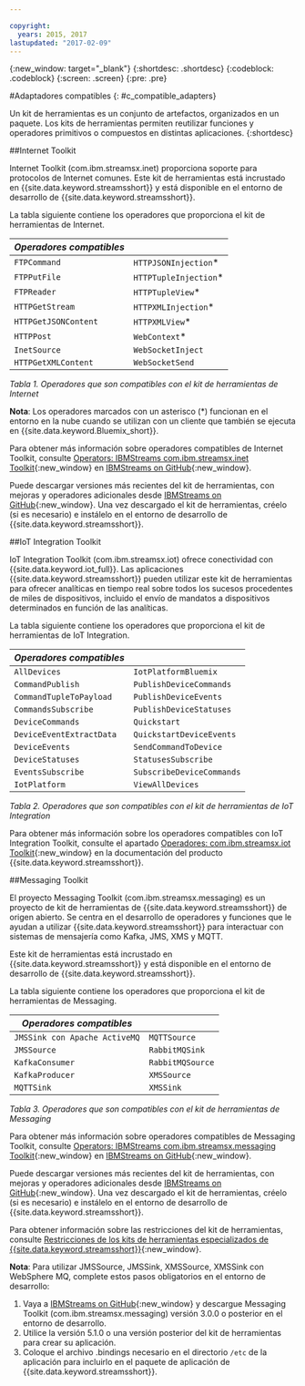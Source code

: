 ```yaml
---

copyright:
  years: 2015, 2017
lastupdated: "2017-02-09"
---
```


<!-- Attribute definitions --> 
{:new_window: target="_blank"}
{:shortdesc: .shortdesc}
{:codeblock: .codeblock}
{:screen: .screen}
{:pre: .pre}

#Adaptadores compatibles
{: #c_compatible_adapters}


Un kit de herramientas es un conjunto de artefactos, organizados en un paquete. Los kits de herramientas permiten reutilizar funciones y operadores primitivos o compuestos en distintas aplicaciones.
{:shortdesc}

##Internet Toolkit

Internet Toolkit (com.ibm.streamsx.inet) proporciona soporte para protocolos de Internet comunes. Este kit de herramientas está incrustado en {{site.data.keyword.streamsshort}} y está disponible en el entorno de desarrollo de {{site.data.keyword.streamsshort}}.

La tabla siguiente contiene los operadores que proporciona el kit de herramientas de Internet.


| ***Operadores compatibles*** | 							           |
| ---------------------------| ----------------------- |
| `FTPCommand` 	   		 	     |	`HTTPJSONInjection`*   | 	 	 	
|  `FTPPutFile`				       |	`HTTPTupleInjection`*	 |
| `FTPReader`    	 		       | 	`HTTPTupleView`*		   |
| `HTTPGetStream`			       | 	`HTTPXMLInjection`*		 |
| `HTTPGetJSONContent`	 	   |  `HTTPXMLView`*			 	 |
| `HTTPPost`				         |  `WebContext`*				   |
| `InetSource`				       |  `WebSocketInject`			 |
| `HTTPGetXMLContent`		     |  `WebSocketSend`			 	 |

*Tabla 1. Operadores que son compatibles con el kit de herramientas de Internet*

**Nota**: Los operadores marcados con un asterisco (*) funcionan en el entorno en la nube cuando se utilizan con un cliente que también se ejecuta en {{site.data.keyword.Bluemix_short}}.

Para obtener más información sobre operadores compatibles de Internet Toolkit, consulte [Operators: IBMStreams com.ibm.streamsx.inet Toolkit](http://ibmstreams.github.io/streamsx.inet/com.ibm.streamsx.inet/doc/spldoc/html/toolkits/ix$Operator.html){:new_window} en [IBMStreams on GitHub](https://github.com/IBMStreams){:new_window}.

Puede descargar versiones más recientes del kit de herramientas, con mejoras y operadores adicionales desde [IBMStreams on GitHub](https://github.com/IBMStreams){:new_window}. Una vez descargado el kit de herramientas, créelo (si es necesario) e instálelo en el entorno de desarrollo de {{site.data.keyword.streamsshort}}.

##IoT Integration Toolkit

IoT Integration Toolkit (com.ibm.streamsx.iot) ofrece conectividad con {{site.data.keyword.iot_full}}. Las aplicaciones {{site.data.keyword.streamsshort}} pueden utilizar este kit de herramientas para ofrecer analíticas en tiempo real sobre todos los sucesos procedentes de miles de dispositivos, incluido el envío de mandatos a dispositivos determinados en función de las analíticas.

La tabla siguiente contiene los operadores que proporciona el kit de herramientas de IoT Integration.


| ***Operadores compatibles*** | 							               |
| ---------------------------| --------------------------- |
| `AllDevices` 	   			     |	`IotPlatformBluemix`  		 | 	 	 	
| `CommandPublish`		 	     |	`PublishDeviceCommands`		 |
| `CommandTupleToPayload`	   | 	`PublishDeviceEvents`	 	   |
| `CommandsSubscribe`	 	     | 	`PublishDeviceStatuses`		 |
| `DeviceCommands`	 	 	     |  `Quickstart`				       |
| `DeviceEventExtractData`	 |  `QuickstartDeviceEvents`	 |
| `DeviceEvents`			       |  `SendCommandToDevice`		   |
| `DeviceStatuses`		 	     |  `StatusesSubscribe`			   |
| `EventsSubscribe`			     |  `SubscribeDeviceCommands`	 |
| `IotPlatform`				       |  `ViewAllDevices`			     |

*Tabla 2. Operadores que son compatibles con el kit de herramientas de IoT Integration*

Para obtener más información sobre los operadores compatibles con IoT Integration Toolkit, consulte el apartado [Operadores: com.ibm.streamsx.iot Toolkit](http://www.ibm.com/support/knowledgecenter/SSCRJU_4.2.0/com.ibm.streams.toolkits.doc/spldoc/dita/tk$com.ibm.streamsx.iot/ix$Operator.html?lang=en){:new_window} en la documentación del producto {{site.data.keyword.streamsshort}}.

##Messaging Toolkit

El proyecto Messaging Toolkit (com.ibm.streamsx.messaging) es un proyecto de kit de herramientas de {{site.data.keyword.streamsshort}} de origen abierto. Se centra en el desarrollo de operadores y funciones que le ayudan a utilizar {{site.data.keyword.streamsshort}} para interactuar con sistemas de mensajería como Kafka, JMS, XMS y MQTT. 

Este kit de herramientas está incrustado en {{site.data.keyword.streamsshort}} y está disponible en el entorno de desarrollo de {{site.data.keyword.streamsshort}}.

La tabla siguiente contiene los operadores que proporciona el kit de herramientas de Messaging.


| ***Operadores compatibles*** 		    | 						       |
| ---------------------------------	| ------------------ |
| `JMSSink con Apache ActiveMQ`   	|	`MQTTSource`  	   | 	 	 	
| `JMSSource`		 	 			            |	`RabbitMQSink`		 |
| `KafkaConsumer`	 				          | `RabbitMQSource`	 |
| `KafkaProducer`	 	 			          | `XMSSource`	       |
| `MQTTSink`	 	 	 			            |  `XMSSink`				 |

*Tabla 3. Operadores que son compatibles con el kit de herramientas de Messaging*

Para obtener más información sobre operadores compatibles de Messaging Toolkit, consulte [Operators: IBMStreams com.ibm.streamsx.messaging Toolkit](http://ibmstreams.github.io/streamsx.messaging/com.ibm.streamsx.messaging/doc/spldoc/html/toolkits/ix$Operator.html){:new_window} en [IBMStreams on GitHub](https://github.com/IBMStreams){:new_window}.

Puede descargar versiones más recientes del kit de herramientas, con mejoras y operadores adicionales desde [IBMStreams on GitHub](https://github.com/IBMStreams){:new_window}. Una vez descargado el kit de herramientas, créelo (si es necesario) e instálelo en el entorno de desarrollo de {{site.data.keyword.streamsshort}}.

Para obtener información sobre las restricciones del kit de herramientas, consulte [Restricciones de los kits de herramientas especializados de {{site.data.keyword.streamsshort}}](http://www.ibm.com/support/knowledgecenter/SSCRJU_4.2.0/com.ibm.streams.install.doc/doc/ibminfospherestreams-install-toolkit-restrictions.html){:new_window}.

**Nota**: Para utilizar JMSSource, JMSSink, XMSSource, XMSSink con WebSphere MQ, complete estos pasos obligatorios en el entorno de desarrollo: 

1. Vaya a [IBMStreams on GitHub](https://github.com/IBMStreams){:new_window} y descargue Messaging Toolkit (com.ibm.streamsx.messaging) versión 3.0.0 o posterior en el entorno de desarrollo.
2. Utilice la versión 5.1.0 o una versión posterior del kit de herramientas para crear su aplicación.
3. Coloque el archivo .bindings necesario en el directorio `/etc` de la aplicación para incluirlo en el paquete de aplicación de {{site.data.keyword.streamsshort}}.
